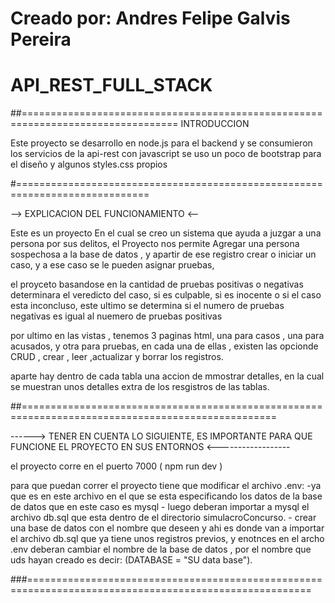 
Creado por: Andres Felipe Galvis Pereira 
=====================================================================

# API_REST_FULL_STACK

##=================================================================================
    INTRODUCCION
    
Este proyecto se desarrollo en node.js para el backend
y se consumieron los servicios de la api-rest con javascript
se uso un poco de bootstrap para el diseño y algunos styles.css propios

#=============================================================================
  
 --> EXPLICACION DEL FUNCIONAMIENTO <-- 

Este es un proyecto En el cual se creo un sistema que ayuda a juzgar a una persona por sus delitos, 
el Proyecto nos permite Agregar una persona sospechosa a la base de datos , y apartir de ese registro crear o iniciar  un caso,
y a ese caso se le pueden asignar pruebas,

el proyceto basandose en la cantidad de pruebas positivas o negativas determinara el veredicto del caso, si es culpable,
si es inocente o si el caso esta inconcluso, este ultimo se determina si el numero de pruebas negativas es igual al nuemero de pruebas positivas

por ultimo en las vistas , tenemos 3 paginas html, una para casos , una para acusados, y otra para pruebas,
en cada una de ellas , existen las opcionde CRUD , crear , leer ,actualizar y borrar los registros.

aparte hay dentro de cada tabla una accion de mmostrar detalles, en la cual se muestran unos detalles extra de los resgistros de las tablas.


##==================================================================================================
  
  ------>  TENER EN CUENTA LO SIGUIENTE, ES IMPORTANTE PARA QUE FUNCIONE EL PROYECTO EN SUS ENTORNOS <------------------
  
  el proyecto corre en el puerto 7000   ( npm run dev )

para que puedan correr el proyecto tiene que modificar el archivo .env:
    -ya que es en este archivo en el que se esta especificando los datos de la base de datos que en este caso es mysql
    - luego deberan importar a mysql el archivo db.sql que esta dentro de el directorio simulacroConcurso.
    - crear una base de datos con el nombre que deseen y ahi es donde van a importar el archivo db.sql que ya tiene unos registros previos,
      y enotnces en el archo .env deberan cambiar el nombre de la base de datos , por el nombre que uds hayan creado 
      es decir: (DATABASE = "SU data base").
      
###=======================================================================================================


    
